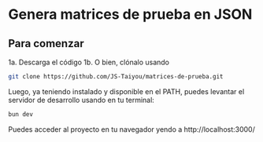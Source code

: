# Genera matrices de prueba en JSON

## Para comenzar
1a. Descarga el código
1b. O bien, clónalo usando
```bash
git clone https://github.com/JS-Taiyou/matrices-de-prueba.git
```
Luego, ya teniendo instalado y disponible en el PATH, puedes levantar el servidor de desarrollo usando en tu terminal:
```bash
bun dev
```

Puedes acceder al proyecto en tu navegador yendo a http://localhost:3000/

